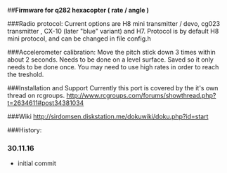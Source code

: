 
##**Firmware for q282 hexacopter ( rate / angle )**


###Radio protocol:
Current options are H8 mini transmitter / devo, cg023 transmitter , CX-10 (later "blue" variant) and H7. Protocol is by default H8 mini protocol, and can be changed in file config.h

###Accelerometer calibration:
Move the pitch stick down 3 times within about 2 seconds. Needs to be done on a level surface. Saved so it only needs to be done once. You may need to use high rates in order to reach the treshold.

###Installation and Support
Currently this port is covered by the it's own thread on rcgroups.
http://www.rcgroups.com/forums/showthread.php?t=2634611#post34381034

###Wiki
http://sirdomsen.diskstation.me/dokuwiki/doku.php?id=start

###History:

### 30.11.16
* initial commit
